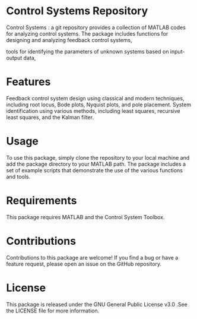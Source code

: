 #  Control Systems Repository 

Control Systems : a git repository provides a collection of MATLAB codes for analyzing control systems. 
The package includes functions for designing and analyzing feedback control systems,  

tools for identifying the parameters of unknown systems based on input-output data,

# Features

Feedback control system design using classical and modern techniques, including root locus, Bode plots, Nyquist plots, and pole placement.
System identification using various methods, including least squares, recursive least squares, and the Kalman filter.
 
# Usage
To use this package, simply clone the repository to your local machine and add the package directory to your MATLAB path. The package includes a set of example scripts that demonstrate the use of the various functions and tools.

# Requirements

This package requires MATLAB and the Control System Toolbox.

# Contributions
Contributions to this package are welcome! If you find a bug or have a feature request, please open an issue on the GitHub repository.

# License

This package is released under the GNU General Public License v3.0 .See the LICENSE file for more information.
